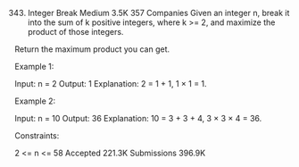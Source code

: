 343. Integer Break
Medium
3.5K
357
Companies
Given an integer n, break it into the sum of k positive integers, where k >= 2, and maximize the product of those integers.

Return the maximum product you can get.

 

Example 1:

Input: n = 2
Output: 1
Explanation: 2 = 1 + 1, 1 × 1 = 1.

Example 2:

Input: n = 10
Output: 36
Explanation: 10 = 3 + 3 + 4, 3 × 3 × 4 = 36.
 

Constraints:

2 <= n <= 58
Accepted
221.3K
Submissions
396.9K
